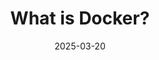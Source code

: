 ---
layout: post
title:  "What is Docker?"
date:   2025-03-20
categories: [docker]
tags: [containers]
---